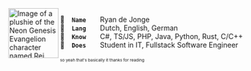 <img align="left" width="100" height="100" src="https://github.com/Naamloos/Naamloos/assets/12187179/4dd1e056-4336-49d3-a53f-e776f3a64ec9" alt="Image of a plushie of the Neon Genesis Evangelion character named Rei, wearing a suit, sitting behind a laptop">

👤 **`Name`**  Ryan de Jonge
<br>
💬 **`Lang`**  Dutch, English, German
<br>
🧠 **`Know`**  C#, TS/JS, PHP, Java, Python, Rust, C/C++
<br>
💼 **`Does`**  Student in IT, Fullstack Software Engineer
<br><br>
<sup><sub><sup>so yeah that's basically it thanks for reading</sup></sub></sup>
